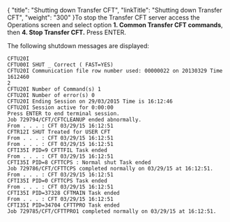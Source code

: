 {
    "title": "Shutting down Transfer CFT",
    "linkTitle": "Shutting down Transfer CFT",
    "weight": "300"
}To stop the Transfer CFT server access the Operations screen and select option ******1.**** **Common Transfer CFT commands****, then ****4. Stop Transfer CFT.**** Press ENTER.

The following shutdown messages are displayed:



    CFTU20I
    CFTU00I SHUT _ Correct ( FAST=YES)
    CFTU20I Communication file row number used: 00000022 on 20130329 Time 1612460
    2
    CFTU20I Number of Command(s) 1
    CFTU20I Number of error(s) 0
    CFTU20I Ending Session on 29/03/2015 Time is 16:12:46
    CFTU20I Session active for 0:00:00
    Press ENTER to end terminal session.
    Job 729794/CFT/CFTCLEANUP ended abnormally.
    From . . . : CFT 03/29/15 16:12:51
    CFTR12I SHUT Treated for USER CFT
    From . . . : CFT 03/29/15 16:12:51
    From . . . : CFT 03/29/15 16:12:51
    CFTI35I PID=9 CFTTFIL Task ended
    From . . . : CFT 03/29/15 16:12:51
    CFTI35I PID=8 CFTTCPS : Normal shut Task ended
    Job 729786/CFT/CFTTCPS completed normally on 03/29/15 at 16:12:51.
    From . . . : CFT 03/29/15 16:12:51
    CFTI35I PID=0 CFTTCPS Task ended
    From . . . : CFT 03/29/15 16:12:51
    CFTI35I PID=37328 CFTMAIN Task ended
    From . . . : CFT 03/29/15 16:12:51
    CFTI35I PID=34704 CFTTPRO Task ended
    Job 729785/CFT/CFTTPRO1 completed normally on 03/29/15 at 16:12:51.
